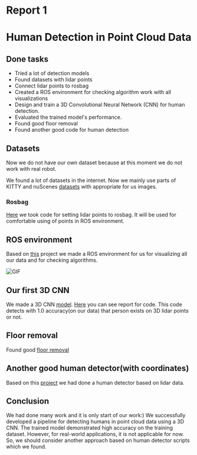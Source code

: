 # Report 1
# Human Detection in Point Cloud Data 


## Done tasks

- Tried a lot of detection models
- Found datasets with lidar points
- Connect lidar points to rosbag
- Created a ROS environment for checking algorithm work with all visualizations
- Design and train a 3D Convolutional Neural Network (CNN) for human detection.
- Evaluated the trained model's performance.
- Found good floor removal
- Found another good code for human detection

## Datasets

Now we do not have our own dataset because at this moment we do not work with real robot. 

We found a lot of datasets in the internet. Now we mainly use parts of KITTY and nuScenes [datasets](https://github.com/domrachev03/Real-Life-Human-Detection-with-3D-Lidar-data/tree/master/existing_models/datasets) with appropriate for us images. 

### Rosbag

[Here](https://github.com/domrachev03/LiDAR_Tracking_3D/tree/c6e36c287c771da163eb9b53d4543a5c9c4a0041) we took code for setting lidar points to rosbag. It will be used for comfortable using of points in ROS environment.

## ROS environment

Based on [this](https://github.com/praveen-palanisamy/multiple-object-tracking-lidar/tree/27db548ea51d8faa498c9a2492b172219d6a56fb) project we made a ROS environment for us for visualizing all our data and for checking algorithms.

![GIF](http://wiki.ros.org/multi_object_tracking_lidar?action=AttachFile&do=get&target=multi-object-tracking-lidar-demo.gif)

## Our first 3D CNN

We made a 3D CNN [model](https://github.com/domrachev03/Real-Life-Human-Detection-with-3D-Lidar-data/tree/master/our_code).
[Here](https://github.com/domrachev03/Real-Life-Human-Detection-with-3D-Lidar-data/blob/master/our_code/human_detection_report.md) you can see report for code.
This code detects with 1.0 accuracy(on our data) that person exists on 3D lidar points or not.

## Floor removal

Found good [floor removal](https://github.com/url-kaist/patchwork-plusplus-ros/tree/6f9b081d68d0c9eddda74d2763de1d3f8e51ac04)

## Another good human detector(with coordinates)

Based on this [project](https://github.com/praveen-palanisamy/multiple-object-tracking-lidar/tree/27db548ea51d8faa498c9a2492b172219d6a56fb) we had done a human detector based on lidar data.

## Conclusion

We had done many work and it is only start of our work:) 
We successfully developed a pipeline for detecting humans in point cloud data using a 3D CNN. The trained model demonstrated high accuracy on the training dataset. However, for real-world applications, it is not applicable for now.
So, we should consider another approach based on human detector scripts which we found.


